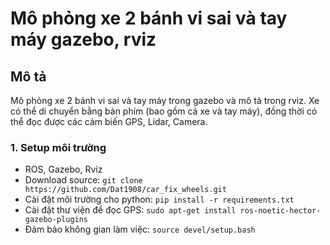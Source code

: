 # Mô phỏng xe 2 bánh vi sai và tay máy gazebo, rviz
## Mô tả
Mô phỏng xe 2 bánh vi sai và tay máy trong gazebo và mô tả trong rviz. Xe có thể di chuyển bằng bàn phím (bao gồm cả xe và tay máy), đồng thời có thể đọc được các cảm biến GPS, Lidar, Camera. 
### 1. Setup môi trường
- ROS, Gazebo, Rviz
- Download source:
```git clone https://github.com/Dat1908/car_fix_wheels.git```
- Cài đặt môi trường cho python:
```pip install -r requirements.txt```
- Cài đặt thư viện để đọc GPS:
```sudo apt-get install ros-noetic-hector-gazebo-plugins```
- Đảm bảo không gian làm việc:
```source devel/setup.bash```
